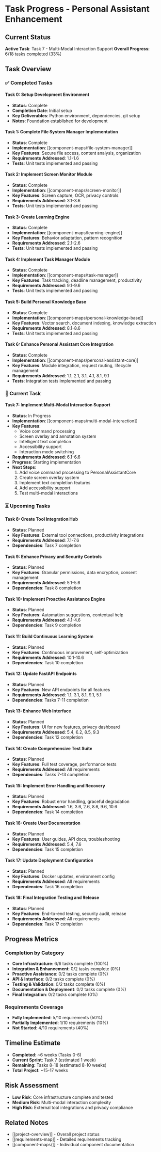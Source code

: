 # Task Progress - Personal Assistant Enhancement

## Current Status
**Active Task**: Task 7 - Multi-Modal Interaction Support
**Overall Progress**: 6/18 tasks completed (33%)

## Task Overview

### ✅ Completed Tasks

#### Task 0: Setup Development Environment
- **Status**: Complete
- **Completion Date**: Initial setup
- **Key Deliverables**: Python environment, dependencies, git setup
- **Notes**: Foundation established for development

#### Task 1: Complete File System Manager Implementation
- **Status**: Complete
- **Implementation**: [[component-maps/file-system-manager]]
- **Key Features**: Secure file access, content analysis, organization
- **Requirements Addressed**: 1.1-1.6
- **Tests**: Unit tests implemented and passing

#### Task 2: Implement Screen Monitor Module
- **Status**: Complete
- **Implementation**: [[component-maps/screen-monitor]]
- **Key Features**: Screen capture, OCR, privacy controls
- **Requirements Addressed**: 3.1-3.6
- **Tests**: Unit tests implemented and passing

#### Task 3: Create Learning Engine
- **Status**: Complete
- **Implementation**: [[component-maps/learning-engine]]
- **Key Features**: Behavior adaptation, pattern recognition
- **Requirements Addressed**: 2.1-2.6
- **Tests**: Unit tests implemented and passing

#### Task 4: Implement Task Manager Module
- **Status**: Complete
- **Implementation**: [[component-maps/task-manager]]
- **Key Features**: Task tracking, deadline management, productivity
- **Requirements Addressed**: 9.1-9.6
- **Tests**: Unit tests implemented and passing

#### Task 5: Build Personal Knowledge Base
- **Status**: Complete
- **Implementation**: [[component-maps/personal-knowledge-base]]
- **Key Features**: Vector search, document indexing, knowledge extraction
- **Requirements Addressed**: 8.1-8.6
- **Tests**: Unit tests implemented and passing

#### Task 6: Enhance Personal Assistant Core Integration
- **Status**: Complete
- **Implementation**: [[component-maps/personal-assistant-core]]
- **Key Features**: Module integration, request routing, lifecycle management
- **Requirements Addressed**: 1.1, 2.1, 3.1, 4.1, 8.1, 9.1
- **Tests**: Integration tests implemented and passing

### 🔄 Current Task

#### Task 7: Implement Multi-Modal Interaction Support
- **Status**: In Progress
- **Implementation**: [[component-maps/multi-modal-interaction]]
- **Key Features**: 
  - Voice command processing
  - Screen overlay and annotation system
  - Intelligent text completion
  - Accessibility support
  - Interaction mode switching
- **Requirements Addressed**: 6.1-6.6
- **Progress**: Starting implementation
- **Next Steps**: 
  1. Add voice command processing to PersonalAssistantCore
  2. Create screen overlay system
  3. Implement text completion features
  4. Add accessibility support
  5. Test multi-modal interactions

### ⏳ Upcoming Tasks

#### Task 8: Create Tool Integration Hub
- **Status**: Planned
- **Key Features**: External tool connections, productivity integrations
- **Requirements Addressed**: 7.1-7.6
- **Dependencies**: Task 7 completion

#### Task 9: Enhance Privacy and Security Controls
- **Status**: Planned
- **Key Features**: Granular permissions, data encryption, consent management
- **Requirements Addressed**: 5.1-5.6
- **Dependencies**: Task 8 completion

#### Task 10: Implement Proactive Assistance Engine
- **Status**: Planned
- **Key Features**: Automation suggestions, contextual help
- **Requirements Addressed**: 4.1-4.6
- **Dependencies**: Task 9 completion

#### Task 11: Build Continuous Learning System
- **Status**: Planned
- **Key Features**: Continuous improvement, self-optimization
- **Requirements Addressed**: 10.1-10.6
- **Dependencies**: Task 10 completion

#### Task 12: Update FastAPI Endpoints
- **Status**: Planned
- **Key Features**: New API endpoints for all features
- **Requirements Addressed**: 1.1, 3.1, 8.1, 9.1, 5.1
- **Dependencies**: Tasks 7-11 completion

#### Task 13: Enhance Web Interface
- **Status**: Planned
- **Key Features**: UI for new features, privacy dashboard
- **Requirements Addressed**: 5.4, 6.2, 8.5, 9.3
- **Dependencies**: Task 12 completion

#### Task 14: Create Comprehensive Test Suite
- **Status**: Planned
- **Key Features**: Full test coverage, performance tests
- **Requirements Addressed**: All requirements
- **Dependencies**: Tasks 7-13 completion

#### Task 15: Implement Error Handling and Recovery
- **Status**: Planned
- **Key Features**: Robust error handling, graceful degradation
- **Requirements Addressed**: 1.6, 3.6, 2.6, 8.6, 9.6, 10.6
- **Dependencies**: Task 14 completion

#### Task 16: Create User Documentation
- **Status**: Planned
- **Key Features**: User guides, API docs, troubleshooting
- **Requirements Addressed**: 5.4, 7.6
- **Dependencies**: Task 15 completion

#### Task 17: Update Deployment Configuration
- **Status**: Planned
- **Key Features**: Docker updates, environment config
- **Requirements Addressed**: All requirements
- **Dependencies**: Task 16 completion

#### Task 18: Final Integration Testing and Release
- **Status**: Planned
- **Key Features**: End-to-end testing, security audit, release
- **Requirements Addressed**: All requirements
- **Dependencies**: Task 17 completion

## Progress Metrics

### Completion by Category
- **Core Infrastructure**: 6/6 tasks complete (100%)
- **Integration & Enhancement**: 0/2 tasks complete (0%)
- **Proactive Assistance**: 0/2 tasks complete (0%)
- **API & Interface**: 0/2 tasks complete (0%)
- **Testing & Validation**: 0/2 tasks complete (0%)
- **Documentation & Deployment**: 0/2 tasks complete (0%)
- **Final Integration**: 0/2 tasks complete (0%)

### Requirements Coverage
- **Fully Implemented**: 5/10 requirements (50%)
- **Partially Implemented**: 1/10 requirements (10%)
- **Not Started**: 4/10 requirements (40%)

## Timeline Estimate
- **Completed**: ~6 weeks (Tasks 0-6)
- **Current Sprint**: Task 7 (estimated 1 week)
- **Remaining**: Tasks 8-18 (estimated 8-10 weeks)
- **Total Project**: ~15-17 weeks

## Risk Assessment
- **Low Risk**: Core infrastructure complete and tested
- **Medium Risk**: Multi-modal interaction complexity
- **High Risk**: External tool integrations and privacy compliance

## Related Notes
- [[project-overview]] - Overall project status
- [[requirements-map]] - Detailed requirements tracking
- [[component-maps/]] - Individual component documentation